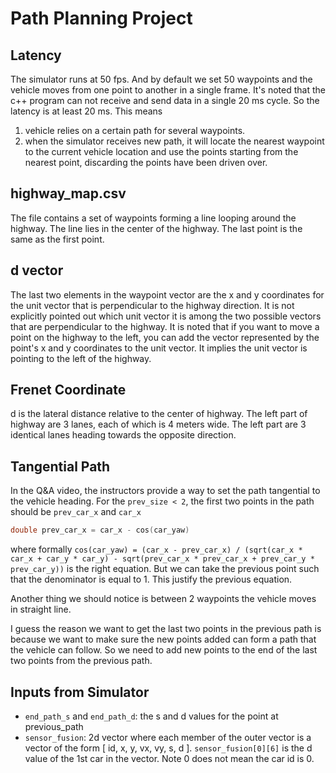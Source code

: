 # Path Planning Project

## Latency
The simulator runs at 50 fps. And by default we set 50 waypoints and the vehicle moves from one point to another in a single frame. It's noted that the c++ program can not receive and send data in a single 20 ms cycle. So the latency is at least 20 ms. This means
1. vehicle relies on a certain path for several waypoints.
2. when the simulator receives new path, it will locate the nearest waypoint to the current vehicle location and use the points starting from the nearest point, discarding the points have been driven over.

## highway_map.csv
The file contains a set of waypoints forming a line looping around the highway. The line lies in the center of the highway. The last point is the same as the first point.

## d vector
The last two elements in the waypoint vector are the x and y coordinates for the unit vector that is perpendicular to the highway direction. It is not explicitly pointed out which unit vector it is among the two possible vectors that are perpendicular to the highway. It is noted that if you want to move a point on the highway to the left, you can add the vector represented by the point's x and y coordinates to the unit vector. It implies the unit vector is pointing to the left of the highway.

## Frenet Coordinate
d is the lateral distance relative to the center of highway. The left part of highway are 3 lanes, each of which is 4 meters wide. The left part are 3 identical lanes heading towards the opposite direction.

## Tangential Path
In the Q&A video, the instructors provide a way to set the path tangential to the vehicle heading. For the `prev_size < 2`, the first two points in the path should be `prev_car_x` and `car_x`
```cpp
double prev_car_x = car_x - cos(car_yaw)
```
where formally `cos(car_yaw) = (car_x - prev_car_x) / (sqrt(car_x * car_x + car_y * car_y) - sqrt(prev_car_x * prev_car_x + prev_car_y * prev_car_y))` is the right equation. But we can take the previous point such that the denominator is equal to 1. This justify the previous equation.

Another thing we should notice is between 2 waypoints the vehicle moves in straight line.

I guess the reason we want to get the last two points in the previous path is because we want to make sure the new points added can form a path that the vehicle can follow. So we need to add new points to the end of the last two points from the previous path.

## Inputs from Simulator

- `end_path_s` and `end_path_d`: the s and d values for the point at previous_path
- `sensor_fusion`: 2d vector where each member of the outer vector is a vector of the form [ id, x, y, vx, vy, s, d ]. `sensor_fusion[0][6]` is the d value of the 1st car in the vector. Note 0 does not mean the car id is 0.

